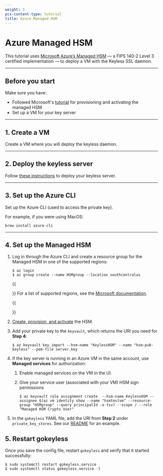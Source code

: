 ```yaml
---
weight: 3
pcx-content-type: tutorial
title: Azure Managed HSM
---
```


# Azure Managed HSM

This tutorial uses [Microsoft Azure’s Managed HSM](https://azure.microsoft.com/en-us/updates/akv-managed-hsm-public-preview/) — a FIPS 140-2 Level 3 certified implementation — to deploy a VM with the Keyless SSL daemon.

---

## Before you start

Make sure you have:

- Followed Microsoft's [tutorial](https://docs.microsoft.com/en-us/azure/key-vault/managed-hsm/quick-create-cli) for provisioning and activating the managed HSM
- Set up a VM for your key server

---

## 1. Create a VM

Create a VM where you will deploy the keyless daemon.

---

## 2. Deploy the keyless server

Follow [these instructions](/keyless-ssl/configuration##step-3--set-up-and-activate-key-server) to deploy your keyless server.

---

## 3. Set up the Azure CLI

Set up the Azure CLI (used to access the private key).

For example, if you were using MacOS:

```
brew install azure-cli
```

---

## 4. Set up the Managed HSM

1. Log in through the Azure CLI and create a resource group for the Managed HSM in one of the supported regions:

   ```
   $ az login
   $ az group create --name HSMgroup --location southcentralus
   ```

   {{<Aside type="note" header="Note:">}}
   For a list of supported regions, see the [Microsoft documentation](https://azure.microsoft.com/en-us/global-infrastructure/services/?products=key-vault).

   {{</Aside>}}

1. [Create, provision, and activate](https://docs.microsoft.com/en-us/azure/key-vault/managed-hsm/quick-create-cli) the HSM.
1. Add your private key to the `keyvault`, which returns the URI you need for **Step 4**:

   ```
   $ az keyvault key import --hsm-name "KeylessHSM" --name "hsm-pub-keyless" --pem-file server.key
   ```

1. If the key server is running in an Azure VM in the same account, use **Managed services** for authorization:

   1. Enable managed services on the VM in the UI.
   1. Give your service user (associated with your VM) HSM sign permissions

      ```
      $ az keyvault role assignment create  --hsm-name KeylessHSM --assignee $(az vm identity show --name "hsmtestvm" --resource-group "HSMgroup" --query principalId -o tsv) --scope / --role "Managed HSM Crypto User"
      ```

1. In the `gokeyless` YAML file, add the URI from **Step 2** under `private_key_stores`. See our [README](https://github.com/cloudflare/gokeyless/blob/master/README.md) for an example.

## 5. Restart gokeyless

Once you save the config file, restart `gokeyless` and verify that it started successfully:

```
$ sudo systemctl restart gokeyless.service
$ sudo systemctl status gokeyless.service -l
```